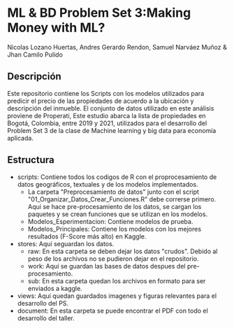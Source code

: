 # ML & BD Problem Set 3:Making Money with ML?
Nicolas Lozano Huertas, Andres Gerardo Rendon, Samuel Narváez Muñoz & Jhan Camilo Pulido

## Descripción

Este repositorio contiene los Scripts con los modelos utilizados para predicir el precio de las propiedades de acuerdo a la ubicación y descripción del inmueble. El  conjunto  de  datos  utilizado  en  este  análisis  proviene  de  Properati,  Este  estudio  abarca  la  lista  de  propiedades  en  
Bogotá,  Colombia,  entre  2019  y  2021, utilizados para el desarrollo del Problem Set 3 de la 
clase de Machine learning y big data para economía aplicada.

## Estructura

- scripts: Contiene todos los codigos de R con el proprocesamiento de datos geográficos, textuales y de los modelos implementados. 
  - La carpeta "Preprocesamiento de datos" junto con el script "01_Organizar_Datos_Crear_Funciones.R" debe correrse primero. Aqui se hace pre-procesamiento de los datos, se cargan los paquetes y se crean funciones que se utilizan en los modelos.
  - Modelos_Esperimentacion: Contiene modelos de prueba.
  - Modelos_Principales: Contiene los modelos con los mejores resultados (F-Score más alto) en Kaggle.
- stores: Aquí seguardan los datos.
  - raw: En esta carpeta se deben dejar los datos "crudos". Debido al peso de los archivos no se pudieron dejar en el repositorio.
  - work: Aquí se guardan las bases de datos despues del pre-procesamiento.
  - sub: En esta carpeta quedan los archivos en formato para ser enviados a kaggle.
- views: Aquí quedan guardados imagenes y figuras relevantes para el desarrollo del PS.
- document: En esta carpeta se puede encontrar el PDF con todo el desarrollo del taller.
